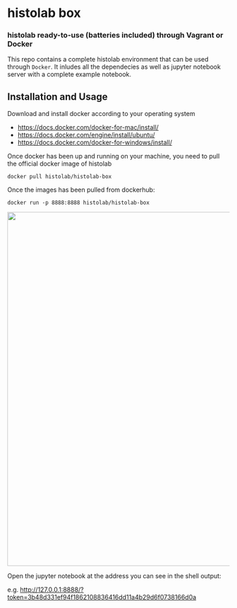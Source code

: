 # histolab box
### histolab ready-to-use (batteries included) through Vagrant or Docker

This repo contains a complete histolab environment that can be used through `Docker`. 
It inludes all the dependecies as well as jupyter notebook server with a complete example notebook.

## Installation and Usage

Download and install docker according to your operating system
 - https://docs.docker.com/docker-for-mac/install/
 - https://docs.docker.com/engine/install/ubuntu/
 - https://docs.docker.com/docker-for-windows/install/
 
Once docker has been up and running on your machine, you need to pull the official docker image of histolab

```shell
docker pull histolab/histolab-box
```

Once the images has been pulled from dockerhub:

```shell
docker run -p 8888:8888 histolab/histolab-box
```

<img src="https://user-images.githubusercontent.com/4196091/92993436-d66d3b80-f4f1-11ea-925d-243a08ea1f03.png" width=800>

Open the jupyter notebook at the address you can see in the shell output:

e.g.  http://127.0.0.1:8888/?token=3b48d331ef94f1862108836416dd11a4b29d6f0738166d0a